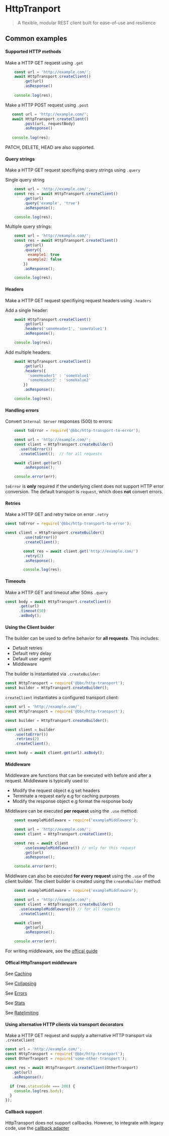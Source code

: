 # HttpTranport

>  A flexible, modular REST client built for ease-of-use and resilience

## Common examples

#### Supported HTTP methods

Make a HTTP GET request using `.get`

```js
    const url = 'http://example.com/';
    await HttpTransport.createClient()
        .get(url)
        .asResponse()
      
    console.log(res);
```

Make a HTTP POST request using `.post`

```js
   const url = 'http://example.com/';
   await HttpTransport.createClient()
        .post(url, requestBody)
        .asResponse()
        
   console.log(res);  
```

PATCH, DELETE, HEAD are also supported. 

#### Query strings

Make a HTTP GET request specifiying query strings using `.query`

Single query string
```js
    const url = 'http://example.com/';
    const res = await HttpTransport.createClient()
        .get(url)
        .query('example', 'true')
        .asResponse();

    console.log(res);
```

Multiple query strings:
```js
    const url = 'http://example.com/';
    const res = await HttpTransport.createClient()
        .get(url)
        .query({
          example1: true
          example2: false
        })
        .asResponse();

    console.log(res);
```


#### Headers

Make a HTTP GET request specifiying request headers using `.headers`

Add a single header:
```js
    await HttpTransport.createClient()
        .get(url)
        .headers('someHeader1', 'someValue1')
        .asResponse();

    console.log(res);
```

Add multiple headers:
```js
    await HttpTransport.createClient()
        .get(url)
        .headers({
          'someHeader1' : 'someValue1'
          'someHeader2' : 'someValue2'
        })
        .asResponse();

    console.log(res);
```

#### Handling errors

Convert `Internal Server` responses (500) to errors:

```js
    const toError = require('@bbc/http-transport-to-error');

    const url = 'http://example.com/';
    const client = HttpTransport.createBuilder()
      .use(toError())
      .createClient();  // for all requests

    await client.get(url)
        .asResponse();

    console.error(err);
```

`toError` is **only** required if the underlying client does not support HTTP error conversion. 
The default transport is `request`, which does **not** convert errors. 

#### Retries

Make a HTTP GET and retry twice on error `.retry`

```js
const toError = require('@bbc/http-transport-to-error');

const client = HttpTransport.createBuilder()
        .use(toError())
        .createClient();

        const res = await client.get('http://example.com/')
        .retry(2)
        .asResponse();

        console.log(res);
```

#### Timeouts

Make a HTTP GET and timeout after 50ms `.query`

```js
const body = await HttpTransport.createClient()
      .get(url)
      .timeout(50)
      .asBody();
```

#### Using the Client buider 

The builder can be used to define behavior for **all requests**. This includes:
* Default retries 
* Default retry delay
* Default user agent
* Middleware 

The builder is instantiated via `.createBuilder`:
```js
const HttpTransport = require('@bbc/http-transport');
const builder = HttpTransport.createBuilder();
```

`createClient` instantiates a configured transport client:
```js
const url = 'http://example.com/';
const HttpTransport = require('@bbc/http-transport');

const builder = HttpTransport.createBuilder();

const client = builder
    .use(toError())
    .retries(2)
    .createClient();

const body = await client.get(url).asBody();
```

#### Middleware

Middleware are functions that can be executed with before and after a request. Middleware is typically used to: 

* Modify the request object e.g set headers 
* Terminate a request early e.g for caching purposes
* Modify the response object e.g format the response body 

Middlware can be executed **per request** using the `.use` method:
```js
    const exampleMiddleware = require('exampleMiddleware');

    const url = 'http://example.com/';
    const client = HttpTransport.createClient();

    const res = await client
        .use(exampleMiddleware()) // only for this request         
        .get(url)
        .asResponse();

    console.error(err);
```

Middlware can also be executed **for every request** using the `.use` of the client builder. The client builder is created using the `createBuilder` method:

```js
    const exampleMiddleware = require('exampleMiddleware');

    const url = 'http://example.com/';
    const client = HttpTransport.createBuilder()
      .use(exampleMiddleware()) // for all requests
      .createClient();  

    await client
        .get(url)
        .asResponse();

    console.error(err);
```

For writing middleware, see the [offical guide](https://github.com/koajs/koa/blob/master/docs/guide.md)

#### Offical HttpTransport middleware
See [Caching](https://github.com/bbc/http-transport-cache)

See [Collapsing](https://github.com/bbc/http-transport-request-collapse)

See [Errors](https://github.com/bbc/http-transport-to-error)

See [Stats](https://github.com/bbc/http-transport-statsd)

See [Ratelimiting](https://github.com/bbc/http-transport-rate-limiter)


#### Using alternative HTTP clients via transport decorators

Make a HTTP GET request and supply a alternative HTTP transport via `.createClient`

```js
const url = 'http://example.com/';
const HttpTransport = require('@bbc/http-transport');
const OtherTranport = require('some-other-transport');

const res = await HttpTransport.createClient(OtherTranport)
   .get(url)
   .asResponse();

  if (res.statusCode === 200) {
    console.log(res.body);
  }
});
```

#### Callback support
HttpTransport does not support callbacks. However, to integrate with legacy code, use the [callback adapter](https://github.com/bbc/http-transport-callbacks)

